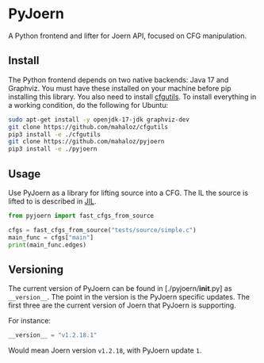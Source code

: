 # PyJoern
A Python frontend and lifter for Joern API, focused on CFG manipulation. 

## Install
The Python frontend depends on two native backends: Java 17 and Graphviz.
You must have these installed on your machine before pip installing this library.
You also need to install [cfgutils](https://github.com/mahaloz/cfgutils). 
To install everything in a working condition, do the following for Ubuntu:

```bash
sudo apt-get install -y openjdk-17-jdk graphviz-dev
git clone https://github.com/mahaloz/cfgutils
pip3 install -e ./cfgutils
git clone https://github.com/mahaloz/pyjoern
pip3 install -e ./pyjoern 
```

## Usage
Use PyJoern as a library for lifting source into a CFG. 
The IL the source is lifted to is described in [JIL](./pyjoern/cfg/jil/statement.py).

```python 
from pyjoern import fast_cfgs_from_source

cfgs = fast_cfgs_from_source("tests/source/simple.c")
main_func = cfgs["main"]
print(main_func.edges)
```

## Versioning
The current version of PyJoern can be found in [./pyjoern/__init__.py] as `__version__`.
The point in the version is the PyJoern specific updates. 
The first three are the current version of Joern that PyJoern is supporting. 

For instance:
```python 
__version__ = "v1.2.18.1"
```

Would mean Joern version `v1.2.18`, with PyJoern update `1`. 

